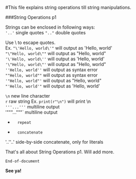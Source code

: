 #This file explains string operations till string manipulations.

###String Operations p1

Strings can be enclosed in following ways:  
`'..'`		single quotes
`".."`		double quotes

Use \ to escape quotes.  
Ex. 	`"\'Hello, world\'"` will output as 'Hello, world'  
	`"\"Hello, world\""` will output as "Hello, world"  
	`'\'Hello, world\''` will output as 'Hello, world'  
	`'\"Hello, world\"'` will output as "Hello, world"  
	`''Hello, world''` will output as syntax error  
	`""Hello, world""` will output as syntax error  
	`'"Hello, world"'` will output as "Hello, world"  
	`"'Hello, world'"` will output as 'Hello, world'

`\n` 		new line character  
`r`		raw string Ex. `print(r"\n")` will print \n  
`'''...'''`	multiline output  
'"""..."""`	multiline output  
*		repeat
+		concatenate
'..''..'	side-by-side concatenate, only for literals  

That's all about String Operations p1. Will add more.

`End-of-document`

**See ya!**
